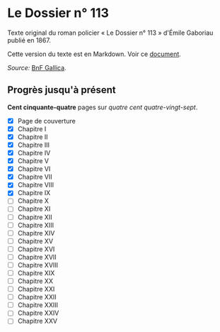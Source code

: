 # Le Dossier n° 113
Texte original du roman policier « Le Dossier n° 113 » d'Émile Gaboriau publié en 1867.

Cette version du texte est en Markdown. Voir ce [document](./text.md).

_Source:_ [BnF Gallica](https://gallica.bnf.fr/ark:/12148/bpt6k5493725m).

## Progrès jusqu'à présent
__Cent cinquante-quatre__ pages sur _quatre cent quatre-vingt-sept_.

- [x] Page de couverture
- [x] Chapitre I
- [x] Chapitre II
- [x] Chapitre III
- [x] Chapitre IV
- [x] Chapitre V
- [x] Chapitre VI
- [x] Chapitre VII
- [x] Chapitre VIII
- [x] Chapitre IX
- [ ] Chapitre X
- [ ] Chapitre XI
- [ ] Chapitre XII
- [ ] Chapitre XIII
- [ ] Chapitre XIV
- [ ] Chapitre XV
- [ ] Chapitre XVI
- [ ] Chapitre XVII
- [ ] Chapitre XVIII
- [ ] Chapitre XIX
- [ ] Chapitre XX
- [ ] Chapitre XXI
- [ ] Chapitre XXII
- [ ] Chapitre XXIII
- [ ] Chapitre XXIV
- [ ] Chapitre XXV
